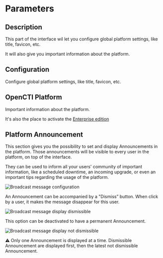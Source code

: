 # Parameters

## Description

This part of the interface wil let you configure global platform settings, like title, favicon, etc.

It will also give you important information about the platform.

## Configuration

Configure global platform settings, like title, favicon, etc.

## OpenCTI Platform

Important information about the platform.

It's also the place to activate the [Enterprise edition](enterprise.md)

## Platform Announcement

This section gives you the possibility to set and display Announcements in the platform. Those announcements will be visible to every user in the platform, on top of the interface.

They can be used to inform all your users' community of important information, like a scheduled downtime, an incoming upgrade, or even an important tips regarding the usage of the platform.

![Broadcast message configuration](assets/broadcast_message_configuration.png)

An Announcement can be accompanied by a "Dismiss” button. When click by a user, it makes the message disappear for this user.

![Broadcast message display dismissible](assets/broadcast_message_display_dismissible.png)

This option can be deactivated to have a permanent Announcement.

![Broadcast message display not dismissible](assets/broadcast_message_display_notdismissible.png)

⚠️ Only one Announcement is displayed at a time. Dismissible Announcement are displayed first, then the latest not dismissible Announcement.
